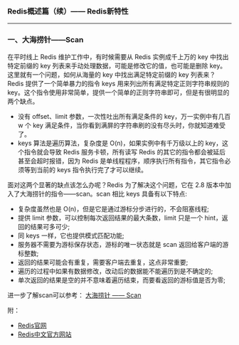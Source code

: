 ### Redis概述篇（续）—— Redis新特性 ###
***


### 一、大海捞针——Scan ###

在平时线上 Redis 维护工作中，有时候需要从 Redis 实例成千上万的 key 中找出特定前缀的 key 列表来手动处理数据，可能是修改它的值，也可能是删除 key。这里就有一个问题，如何从海量的 key 中找出满足特定前缀的 key 列表来？Redis 提供了一个简单暴力的指令 keys 用来列出所有满足特定正则字符串规则的 key。这个指令使用非常简单，提供一个简单的正则字符串即可，但是有很明显的两个缺点。

- 没有 offset、limit 参数，一次性吐出所有满足条件的 key，万一实例中有几百 w 个 key 满足条件，当你看到满屏的字符串刷的没有尽头时，你就知道难受了。
- keys 算法是遍历算法，复杂度是 O(n)，如果实例中有千万级以上的 key，这个指令就会导致 Redis 服务卡顿，所有读写 Redis 的其它的指令都会被延后甚至会超时报错，因为 Redis 是单线程程序，顺序执行所有指令，其它指令必须等到当前的 keys 指令执行完了才可以继续。

面对这两个显著的缺点该怎么办呢？Redis 为了解决这个问题，它在 2.8 版本中加入了大海捞针的指令——scan。scan 相比 keys 具备有以下特点:



- 复杂度虽然也是 O(n)，但是它是通过游标分步进行的，不会阻塞线程;
- 提供 limit 参数，可以控制每次返回结果的最大条数，limit 只是一个 hint，返回的结果可多可少;
- 同 keys 一样，它也提供模式匹配功能;
- 服务器不需要为游标保存状态，游标的唯一状态就是 scan 返回给客户端的游标整数;
- 返回的结果可能会有重复，需要客户端去重复，这点非常重要;
- 遍历的过程中如果有数据修改，改动后的数据能不能遍历到是不确定的;
- 单次返回的结果是空的并不意味着遍历结束，而要看返回的游标值是否为零;

进一步了解scan可以参考： [大海捞针 —— Scan](https://juejin.im/book/5afc2e5f6fb9a07a9b362527/section/5b3d97d9e51d4519634f8512)

附：


- [Redis官网](https://redis.io/)
- [Redis中文官方网站](http://www.redis.cn/)



